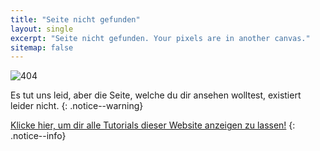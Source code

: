 ```yaml
---
title: "Seite nicht gefunden"
layout: single
excerpt: "Seite nicht gefunden. Your pixels are in another canvas."
sitemap: false
---
```


![404](/images/404.jpg)

Es tut uns leid, aber die Seite, welche du dir ansehen wolltest, existiert leider nicht.
{: .notice--warning}

[Klicke hier, um dir alle Tutorials dieser Website anzeigen zu lassen!](site-navigation)
{: .notice--info}
